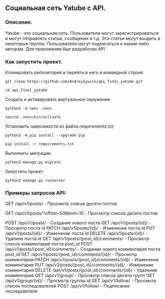 ## Социальная сеть Yatube с API.
### Описание. 
Yatube - это социальная сеть. 
Пользователи могут зарегистрироваться и могут отправлять статьи, сообщения и т.д. Эти статьи могут входить в некоторые группы. Пользователи могут подписаться к каким-либо авторам.
Для приложения был разработан API.

### Как запустить проект.

Клонировать репозиторий и перейти в него в командной строке:

```
git clone https://github.com/AndreyZyuzin/api_final_yatube.git
```

```
cd api_final_yatube
```

Cоздать и активировать виртуальное окружение:

```
python3 -m venv .venv
```

```
source .venv/bin/activate
```

Установить зависимости из файла requirements.txt:

```
python3 -m pip install --upgrade pip
```

```
pip install -r requirements.txt
```

Выполнить миграции:

```
python3 manage.py migrate
```

Запустить проект:

```
python3 manage.py runserver
```

### Примеры запросов API:

GET /api/v1/posts/ - Просмотр список десяти постов

GET /api/v1/posts/?offset=50&limit=10 - Просмотр список десяти постов

POST /api/v1/posts/ - Создание нового поста
GET /api/v1/posts/{id}/ - Просмотр поста id
PATCH /api/v1/posts/{id}/ - Изменение поста id
PUT /api/v1/posts/{id}/ - Изменение поста id
DELETE /api/v1/posts/{id}/ - Удалине поста id
GET /api/v1/posts/{post_id}/comments/ - Просмотр список комментарий поста post_id
POST /api/v1/posts/{post_id}/comments/ - Создание нового комментария поста post_id
GET /api/v1/posts/{post_id}/comments/{id}/ - Просмотр комментария
PATCH /api/v1/posts/{post_id}/comments/{id}/ - Изменение комментария
PUT /api/v1/posts/{post_id}/comments/{id}/ - Изменение комментария
DELETE /api/v1/posts/{post_id}/comments/{id}/ - Удаление комментария
GET /api/v1/group/ - Просмотр список десяти групп
GET /api/v1/group/{id}/ - Просмотр группы id
GET /api/v1/follow/ - Просмотр список последователей
POST /api/v1/follow/ - Подписание последователя
